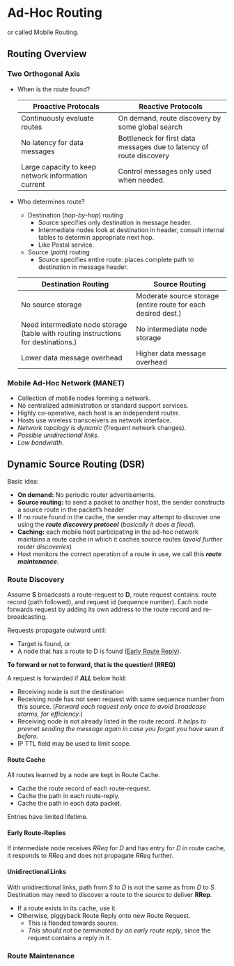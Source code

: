# Ad-Hoc Routing
or called Mobile Routing.
## Routing Overview
### Two Orthogonal Axis
- When is the route found?

    | Proactive Protocals | Reactive Protocols |
    | --- | --- |
    | Continuously evaluate routes | On demand, route discovery by some global search |
    | No latency for data messages | Bottleneck for first data messages due to latency of route discovery|
    | Large capacity to keep network information current | Control messages only used when needed.

- Who determines route?
    - Destination (*hop-by-hop*) routing
        + Source specifies only destination in message header.
        + Intermediate nodes look at destination in header, consult internal tables
        to determin appropriate next hop.
        + Like Postal service.
    - Source (*path*) routing
        + Source specifies entire route: places complete path to destination in
        message header.

    | Destination Routing | Source Routing |
    | --- | --- |
    | No source storage | Moderate source storage (entire route for each desired dest.) |
    | Need intermediate node storage (table with routing instructions for destinations.) | No intermediate node storage |
    | Lower data message overhead | Higher data message overhead |

### Mobile Ad-Hoc Network (MANET)

- Collection of mobile nodes forming a network.
- No centralized administration or standard support services.
- Highly co-operative, each host is an independent router.
- Hosts use wireless transceivers as network interface.
- *Network topology is dynamic* (frequent network changes).
- *Possible unidirectional links.*
- *Low bandwidth.*

## Dynamic Source Routing (DSR)

Basic idea:

- __On demand:__ No periodic router advertisements.
- __Source routing:__ to send a packet to another host, the sender constructs a
  source route in the packet’s header
- If no route found in the cache, the sender may attempt to discover one using
  the ___route discovery protocol___ (*basically it does a flood*).
- __Caching:__ each mobile host participating in the ad-hoc network
  maintains a route cache in which it caches source routes
  (*avoid further router discoveries*)
- Host monitors the correct operation of a route in use, we call this ___route
  maintenance___.

### Route Discovery
Assume __S__ broadcasts a route-request to __D__,
route request contains: route record (path followed), and request id (sequence
number). Each node forwards request by adding its own address to the route
record and re-broadcasting.

Requests propagate outward until:

- Target is found, or
- A node that has a route to D is found 
([Early Route Reply](#early-route-replies)).

__To forward or not to forward, that is the question! (RREQ)__

A request is forwarded if ___ALL___ below hold:

- Receiving node is not the destination
- Receiving node has not seen request with same sequence number from this
  source. (_Forward each request only once to avoid broadcase storms, for
  efficiency._)
- Receiving node is not already listed in the route record. _It helps to
  prevnet sending the message again in case you forgot you have seen it
  before._
- IP TTL field may be used to limit scope.

#### Route Cache
All routes learned by a node are kept in Route Cache.

- Cache the route record of each route-request.
- Cache the path in each route-reply.
- Cache the path in each data packet.

Entries have limited lifetime. 

#### Early Route-Replies
If intermediate node receives _RReq_ for _D_ and has entry for _D_ in route
cache, it responds to _RReq_ and does not propagate _RReq_ further.

#### Unidirectional Links
With unidirectional links, path from _S_ to _D_ is not the same as from _D_
to _S_. Destination may need to discover a route to the source to deliver
__RRep__.

- If a route exists in its cache, use it.
- Otherwise, piggyback Route Reply onto new Route Request.
    - This is flooded towards source.
    - _This should not be terminated by an early route reply_, since the
      request contains a reply in it.

### Route Maintenance
